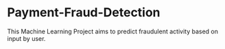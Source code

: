 # Payment-Fraud-Detection
This Machine Learning Project aims to predict fraudulent activity based on input by user.
